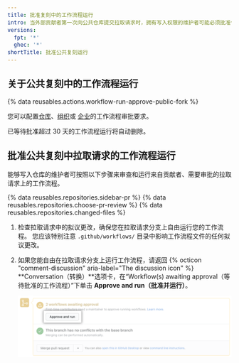 ```yaml
---
title: 批准复刻中的工作流程运行
intro: 当外部贡献者第一次向公共仓库提交拉取请求时，拥有写入权限的维护者可能必须批准任何工作流程运行。
versions:
  fpt: '*'
  ghec: '*'
shortTitle: 批准公共复刻运行
---
```


## 关于公共复刻中的工作流程运行

{% data reusables.actions.workflow-run-approve-public-fork %}

您可以配置[仓库](/repositories/managing-your-repositorys-settings-and-features/enabling-features-for-your-repository/managing-github-actions-settings-for-a-repository#configuring-required-approval-for-workflows-from-public-forks)、[组织](/organizations/managing-organization-settings/disabling-or-limiting-github-actions-for-your-organization#configuring-required-approval-for-workflows-from-public-forks)或 [企业](/enterprise-cloud@latest/admin/policies/enforcing-policies-for-your-enterprise/enforcing-policies-for-github-actions-in-your-enterprise#enforcing-a-policy-for-fork-pull-requests-in-your-enterprise)的工作流程审批要求。

已等待批准超过 30 天的工作流程运行将自动删除。

## 批准公共复刻中拉取请求的工作流程运行

能够写入仓库的维护者可按照以下步骤来审查和运行来自贡献者、需要审批的拉取请求上的工作流程。

{% data reusables.repositories.sidebar-pr %}
{% data reusables.repositories.choose-pr-review %}
{% data reusables.repositories.changed-files %}
1. 检查拉取请求中的拟议更改，确保您在拉取请求分支上自由运行您的工作流程。 您应该特别注意 `.github/workflows/` 目录中影响工作流程文件的任何拟议更改。
1. 如果您能自由在拉取请求分支上运行工作流程，请返回 {% octicon "comment-discussion" aria-label="The discussion icon" %} **Conversation（转换）**选项卡，在“Workflow(s) awaiting approval（等待批准的工作流程）”下单击 **Approve and run（批准并运行）**。

   ![批准并运行工作流程](/assets/images/help/pull_requests/actions-approve-and-run-workflows-from-fork.png)
